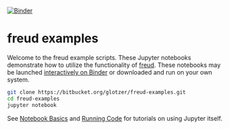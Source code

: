 [![Binder](https://mybinder.org/badge.svg)](https://mybinder.org/v2/gh/glotzerlab/freud-examples/master?filepath=index.ipynb)

# freud examples

Welcome to the freud example scripts.
These Jupyter notebooks demonstrate how to utilize the functionality of [freud](http://glotzerlab.engin.umich.edu/freud/).
These notebooks may be launched [interactively on Binder](https://mybinder.org/v2/gh/glotzerlab/freud-examples/master?filepath=index.ipynb)
or downloaded and run on your own system.

```bash
git clone https://bitbucket.org/glotzer/freud-examples.git
cd freud-examples
jupyter notebook
```

See [Notebook Basics](http://nbviewer.jupyter.org/github/jupyter/notebook/blob/master/docs/source/examples/Notebook/Notebook%20Basics.ipynb) and [Running Code](http://nbviewer.jupyter.org/github/jupyter/notebook/blob/master/docs/source/examples/Notebook/Running%20Code.ipynb) for tutorials on using Jupyter itself.
